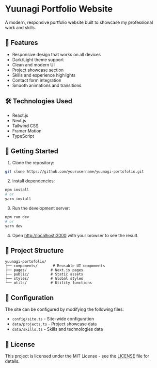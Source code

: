 # Yuunagi Portfolio Website

A modern, responsive portfolio website built to showcase my professional work and skills.

## 🌟 Features

- Responsive design that works on all devices
- Dark/Light theme support
- Clean and modern UI
- Project showcase section
- Skills and experience highlights
- Contact form integration
- Smooth animations and transitions

## 🛠️ Technologies Used

- React.js
- Next.js
- Tailwind CSS
- Framer Motion
- TypeScript

## 🚀 Getting Started

1. Clone the repository:

```bash
git clone https://github.com/yourusername/yuunagi-portofolio.git
```

2. Install dependencies:

```bash
npm install
# or
yarn install
```

3. Run the development server:

```bash
npm run dev
# or
yarn dev
```

4. Open [http://localhost:3000](http://localhost:3000) with your browser to see the result.

## 📁 Project Structure

```
yuunagi-portofolio/
├── components/       # Reusable UI components
├── pages/           # Next.js pages
├── public/          # Static assets
├── styles/          # Global styles
└── utils/           # Utility functions
```

## 🔧 Configuration

The site can be configured by modifying the following files:

- `config/site.ts` - Site-wide configuration
- `data/projects.ts` - Project showcase data
- `data/skills.ts` - Skills and technologies data

## 📝 License

This project is licensed under the MIT License - see the [LICENSE](LICENSE) file for details.
